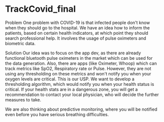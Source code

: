 # TrackCovid_final
Problem
One problem with COVID-19 is that infected people don't know when they should go to the hospital. We have an idea how to inform the patients, based on certain health indicators, at which point they should search professional help. It involves the usage of pulse oximeters and biometric data.

Solution
Our idea was to focus on the app dev, as there are already functional bluetooth pulse oximeters in the market which can be used for the data generation. Also, there are apps (like Oximeter, Whoop) which can track metrics like SpO2, Respiratory rate or Pulse. However, they are not using any thresholding on these metrics and won't notify you when your oxygen levels are critical. This is our USP. We want to develop a thresholding algorithm, which would notify you when your health status is critical. If your health stats are in a dangerous zone, you will get a recommendation to contact your local physician, who will decide the further measures to take.

We are also thinking about predictive monitoring, where you will be notified even before you have serious breathing difficulties.
